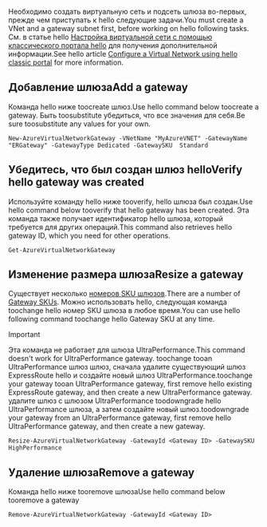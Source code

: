 <span data-ttu-id="6a42d-101">Необходимо создать виртуальную сеть и подсеть шлюза во-первых, прежде чем приступать к hello следующие задачи.</span><span class="sxs-lookup"><span data-stu-id="6a42d-101">You must create a VNet and a gateway subnet first, before working on hello following tasks.</span></span> <span data-ttu-id="6a42d-102">См. в статье hello [Настройка виртуальной сети с помощью классического портала hello](../articles/expressroute/expressroute-howto-vnet-portal-classic.md) для получения дополнительной информации.</span><span class="sxs-lookup"><span data-stu-id="6a42d-102">See hello article [Configure a Virtual Network using hello classic portal](../articles/expressroute/expressroute-howto-vnet-portal-classic.md) for more information.</span></span>   

## <a name="add-a-gateway"></a><span data-ttu-id="6a42d-103">Добавление шлюза</span><span class="sxs-lookup"><span data-stu-id="6a42d-103">Add a gateway</span></span>
<span data-ttu-id="6a42d-104">Команда hello ниже toocreate шлюз.</span><span class="sxs-lookup"><span data-stu-id="6a42d-104">Use hello command below toocreate a gateway.</span></span> <span data-ttu-id="6a42d-105">Быть toosubstitute убедиться, что все значения для себя.</span><span class="sxs-lookup"><span data-stu-id="6a42d-105">Be sure toosubstitute any values for your own.</span></span>

    New-AzureVirtualNetworkGateway -VNetName "MyAzureVNET" -GatewayName "ERGateway" -GatewayType Dedicated -GatewaySKU  Standard

## <a name="verify-hello-gateway-was-created"></a><span data-ttu-id="6a42d-106">Убедитесь, что был создан шлюз hello</span><span class="sxs-lookup"><span data-stu-id="6a42d-106">Verify hello gateway was created</span></span>
<span data-ttu-id="6a42d-107">Используйте команду hello ниже tooverify, hello шлюза был создан.</span><span class="sxs-lookup"><span data-stu-id="6a42d-107">Use hello command below tooverify that hello gateway has been created.</span></span> <span data-ttu-id="6a42d-108">Эта команда также получает идентификатор hello шлюза, который требуется для других операций.</span><span class="sxs-lookup"><span data-stu-id="6a42d-108">This command also retrieves hello gateway ID, which you need for other operations.</span></span>

    Get-AzureVirtualNetworkGateway

## <a name="resize-a-gateway"></a><span data-ttu-id="6a42d-109">Изменение размера шлюза</span><span class="sxs-lookup"><span data-stu-id="6a42d-109">Resize a gateway</span></span>
<span data-ttu-id="6a42d-110">Существует несколько [номеров SKU шлюзов](../articles/expressroute/expressroute-about-virtual-network-gateways.md).</span><span class="sxs-lookup"><span data-stu-id="6a42d-110">There are a number of [Gateway SKUs](../articles/expressroute/expressroute-about-virtual-network-gateways.md).</span></span> <span data-ttu-id="6a42d-111">Можно использовать hello, следующая команда toochange hello номер SKU шлюза в любое время.</span><span class="sxs-lookup"><span data-stu-id="6a42d-111">You can use hello following command toochange hello Gateway SKU at any time.</span></span>

> [!IMPORTANT]
> <span data-ttu-id="6a42d-112">Эта команда не работает для шлюза UltraPerformance.</span><span class="sxs-lookup"><span data-stu-id="6a42d-112">This command doesn't work for UltraPerformance gateway.</span></span> <span data-ttu-id="6a42d-113">toochange tooan UltraPerformance шлюз шлюз, сначала удалите существующий шлюз ExpressRoute hello и создайте новый шлюз UltraPerformance.</span><span class="sxs-lookup"><span data-stu-id="6a42d-113">toochange your gateway tooan UltraPerformance gateway, first remove hello existing ExpressRoute gateway, and then create a new UltraPerformance gateway.</span></span> <span data-ttu-id="6a42d-114">удалите шлюз с шлюзом UltraPerformance toodowngrade hello UltraPerformance шлюза, а затем создайте новый шлюз.</span><span class="sxs-lookup"><span data-stu-id="6a42d-114">toodowngrade your gateway from an UltraPerformance gateway, first remove hello UltraPerformance gateway, and then create a new gateway.</span></span> 
> 
> 

    Resize-AzureVirtualNetworkGateway -GatewayId <Gateway ID> -GatewaySKU HighPerformance

## <a name="remove-a-gateway"></a><span data-ttu-id="6a42d-115">Удаление шлюза</span><span class="sxs-lookup"><span data-stu-id="6a42d-115">Remove a gateway</span></span>
<span data-ttu-id="6a42d-116">Команда hello ниже tooremove шлюза</span><span class="sxs-lookup"><span data-stu-id="6a42d-116">Use hello command below tooremove a gateway</span></span>

    Remove-AzureVirtualNetworkGateway -GatewayId <Gateway ID>